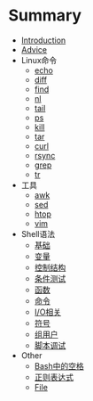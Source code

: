 # Summary

* [Introduction](README.md)
* [Advice](advice.md)
* Linux命令
  * [echo](linux_commands/echo.md)
  * [diff](linux_commands/diff.md)
  * [find](linux_commands/find.md)
  * [nl](linux_commands/nl.md)
  * [tail](linux_commands/tail.md)
  * [ps](linux_commands/ps.md)
  * [kill](linux_commands/kill.md)
  * [tar](linux_commands/tar.md)
  * [curl](linux_commands/curl.md)
  * [rsync](linux_commands/rsync.md)
  * [grep](linux_commands/grep.md)
  * [tr](linux_commands/tr.md)
* 工具
  * [awk](linux_tools/awk.md)
  * [sed](linux_tools/sed.md)
  * [htop](linux_tools/htop.md)
  * [vim](linux_tools/vim_using.md)
* Shell语法
  * [基础](shell_grammar/common.md)
  * [变量](shell_grammar/variants.md)
  * [控制结构](shell_grammar/control_structure.md)
  * [条件测试](shell_grammar/candition_test.md)
  * [函数](shell_grammar/function.md)
  * [命令](shell_grammar/commands.md)
  * [I/O相关](shell_grammar/io_relative.md)
  * [符号](shell_grammar/symbols.md)
  * [组用户](shell_grammar/users.md)
  * [脚本调试](shell_grammar/script_debug.md)
* Other
  * [Bash中的空格](other/space.md)
  * [正则表达式](other/regular_expression.md)
  * [File](other/file.md)


